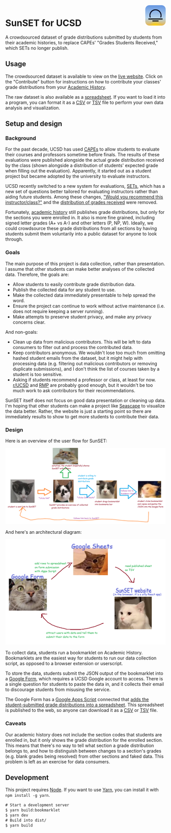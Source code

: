 <img src="./docs/logo.svg" alt="SunSET logo" width="64" align="right" />

# SunSET for UCSD

A crowdsourced dataset of grade distributions submitted by students from their academic histories, to replace CAPEs' "Grades Students Received," which SETs no longer publish.

## Usage

The crowdsourced dataset is available to view on the [live website][gh-pages]. Click on the "Contribute" button for instructions on how to contribute your classes' grade distributions from your [Academic History][acad-hist].

The raw dataset is also available as a [spreadsheet][pubhtml]. If you want to load it into a program, you can format it as a [CSV][csv] or [TSV][tsv] file to perform your own data analysis and visualization.

[gh-pages]: https://sheeptester.github.io/ucsd-sunset/
[pubhtml]: https://docs.google.com/spreadsheets/d/e/2PACX-1vQ6KhjyiPM-rof6fqjBcmp7ygy4Dqr1LQ8uJiAOtR2IoihzQEumx-SHX_KKxLpmYGZksN6QsPPk0DNb/pubhtml
[csv]: https://docs.google.com/spreadsheets/d/e/2PACX-1vQ6KhjyiPM-rof6fqjBcmp7ygy4Dqr1LQ8uJiAOtR2IoihzQEumx-SHX_KKxLpmYGZksN6QsPPk0DNb/pub?single=true&output=csv
[tsv]: https://docs.google.com/spreadsheets/d/e/2PACX-1vQ6KhjyiPM-rof6fqjBcmp7ygy4Dqr1LQ8uJiAOtR2IoihzQEumx-SHX_KKxLpmYGZksN6QsPPk0DNb/pub?single=true&output=tsv

## Setup and design

### Background

For the past decade, UCSD has used [CAPEs][capes] to allow students to evaluate their courses and professors sometime before finals. The results of these evaluations were published alongside the actual grade distribution received by the class (shown alongside a distribution of students' expected grade when filling out the evaluation). Apparently, it started out as a student project but became adopted by the university to evaluate instructors.

UCSD recently switched to a new system for evaluations, [SETs][sets], which has a new set of questions better tailored for evaluating instructors rather than aiding future students. Among these changes, ["Would you recommend this instructor/class?"][reddit-recommend] and the [distribution of grades received][reddit-distribution] were removed.

Fortunately, [academic history][acad-hist] still publishes grade distributions, but only for the sections you were enrolled in. It also is more fine grained, including signed letter grades (A+ vs A-) and other letters (P, NP, W). Ideally, we could crowdsource these grade distributions from all sections by having students submit them voluntarily into a public dataset for anyone to look through.

[acad-hist]: https://act.ucsd.edu/studentAcademicHistory/academichistorystudentdisplay.htm
[capes]: https://cape.ucsd.edu/
[sets]: https://academicaffairs.ucsd.edu/Modules/Evals/SET/Reports/Search.aspx
[reddit-recommend]: https://www.reddit.com/r/UCSD/comments/1864lbf/anyone_notice_how_they_removed_recommend/
[reddit-distribution]: https://www.reddit.com/r/UCSD/comments/18oivyp/how_do_we_see_set_results/

### Goals

The main purpose of this project is data collection, rather than presentation. I assume that other students can make better analyses of the collected data. Therefore, the goals are:

- Allow students to easily contribute grade distribution data.
- Publish the collected data for any student to use.
- Make the collected data immediately presentable to help spread the word.
- Ensure the project can continue to work without active maintenance (i.e. does not require keeping a server running).
- Make attempts to preserve student privacy, and make any privacy concerns clear.

And non-goals:

- Clean up data from malicious contributors. This will be left to data consumers to filter out and process the contributed data.
- Keep contributors anonymous. We wouldn't lose too much from omitting hashed student emails from the dataset, but it might help with processing data (e.g. filtering out malicious contributors or removing duplicate submissions), and I don't think the list of courses taken by a student is too sensitive.
- Asking if students recommend a professor or class, at least for now. [r/UCSD][reddit] and [RMP][rmp] are probably good enough, but it wouldn't be too much work to ask contributors for their recommendations.

[rmp]: https://www.ratemyprofessors.com/
[reddit]: https://www.google.com/search?q=site%3Areddit.com%2Fr%2Fucsd

SunSET itself does not focus on good data presentation or cleaning up data. I'm hoping that other students can make a project like [Seascape][seascape] to visualize the data better. Rather, the website is just a starting point so there are immediately results to show to get more students to contribute their data.

[seascape]: https://seascape.app/

### Design

Here is an overview of the user flow for SunSET:

![User flow diagram](./docs/user-flow.png)

And here's an architectural diagram:

![Architectural diagram](./docs/architecture.png)

To collect data, students run a bookmarklet on Academic History. Bookmarklets are the easiest way for students to run our data collection script, as opposed to a browser extension or userscript.

To store the data, students submit the JSON output of the bookmarklet into a [Google Form][form], which requires a UCSD Google account to access. There is a single question for students to paste the data in, and it collects their email to discourage students from misusing the service.

The Google Form has a [Google Apps Script][apps-script] connected that [adds the student-submitted grade distributions into a spreadsheet](./form/Code.gs). This spreadsheet is published to the web, so anyone can download it as a [CSV][csv] or [TSV][tsv] file.

[form]: https://docs.google.com/forms/d/e/1FAIpQLSdRQu1lV9dlmMFYKVqQVC_p9V2oNv3qmAdG1IjsoeGmZ0V9OA/viewform
[apps-script]: https://developers.google.com/apps-script/reference/forms

### Caveats

Our academic history does not include the section codes that students are enrolled in, but it only shows the grade distribution for the enrolled section. This means that there's no way to tell what section a grade distribution belongs to, and how to distinguish between changes to a section's grades (e.g. blank grades being resolved) from other sections and faked data. This problem is left as an exercise for data consumers.

## Development

This project requires [Node][node]. If you want to use [Yarn][yarn], you can install it with `npm install -g yarn`.

[yarn]: https://yarnpkg.com/
[node]: https://nodejs.org/

```shell
# Start a development server
$ yarn build:bookmarklet
$ yarn dev
# Build into dist/
$ yarn build
```
